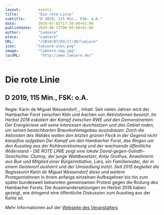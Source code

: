 ```yaml
---
layout:        events
title:         "Die rote Linie"
subtitle:      "D 2019, 115 Min., FSK: o.A."
date:          2019-07-03T17:30:00+01:00
publishdate:   2019-06-23T00:00:00+01:00
author:        "Lumiere"
place:         "Lumiere"
URL:           "/2019/07/03/17/30/lumiere"
icon:         "lumiere-icon.png"
image:         "lumiere-img.jpg"
locURL:         "http://www.lumiere.de/"
---
```


Die rote Linie
===========

D 2019, 115 Min., FSK: o.A.
-----------

Regie: Karin de Miguel Wessendorf, , Inhalt: Seit vielen Jahren wird der Hambacher Forst zwischen Köln und Aachen von Aktivist*innen besetzt. Im Herbst 2018 eskaliert  der Kampf zwischen RWE und den Demonstranten: Der Energieriese will seine Interessen durchsetzen und das Gebiet roden, um seinen benachbarten Braunkohletagebau auszubauen. Doch die Aktivisten des Waldes wollen den letzten grünen Fleck in der Gegend nicht kampflos aufgeben.Der Kampf um den Hambacher Forst, das Ringen um den Ausstieg aus der Kohleverstromung und der wachsende öffentliche Widerstand - DIE ROTE LINIE zeigt eine lokale David-gegen-Goliath-Geschichte: Clumsy, der junge Waldbesetzer, Antje Grothus, Anwohnerin aus Buir und Mitglied einer Bürgerinitiative, Lars, ein Familienvater, der in einem Geisterort ausharrt und der Umsiedlung trotzt. Seit 2015 begleitet die Regisseurin Karin de Miguel Wessendorf diese und weitere Protagonist*innen in ihrem anfangs einzelnen Aufbegehren bis hin zum später bundesweit bekannten gemeinsamen Protest gegen die Rodung des Hambacher Forsts. Die Auseinandersetzungen im Herbst 2018 haben gezeigt, wie dringend eine öffentliche Diskussion zum Ausstieg aus der Kohle ist. 

Mehr Informationen auf der [Webseite des Veranstalters](http://www.lumiere.de/19/07/rotelinie.htm)
